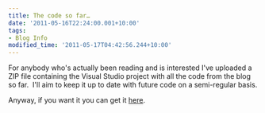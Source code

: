 ```yaml
---
title: The code so far…
date: '2011-05-16T22:24:00.001+10:00'
tags:
- Blog Info
modified_time: '2011-05-17T04:42:56.244+10:00'
---
```

For anybody who's actually been reading and is interested I've uploaded
a ZIP file containing the Visual Studio project with all the code from
the blog so far.  I'll aim to keep it up to date with future code on a
semi-regular basis.

Anyway, if you want it you can get it
[here](http://cid-97e883c7c0771625.office.live.com/self.aspx/Blog%20Files/LearningCSharp-15Exercises.zip#resId/97E883C7C0771625!2117 "Link to code download").
